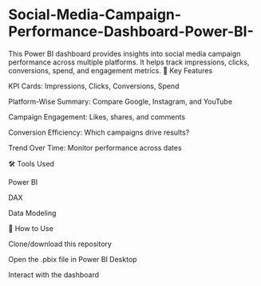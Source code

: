 # Social-Media-Campaign-Performance-Dashboard-Power-BI-
This Power BI dashboard provides insights into social media campaign performance across multiple platforms. It helps track impressions, clicks, conversions, spend, and engagement metrics.
🚀 Key Features

KPI Cards: Impressions, Clicks, Conversions, Spend

Platform-Wise Summary: Compare Google, Instagram, and YouTube

Campaign Engagement: Likes, shares, and comments

Conversion Efficiency: Which campaigns drive results?

Trend Over Time: Monitor performance across dates

🛠 Tools Used

Power BI

DAX

Data Modeling

📂 How to Use

Clone/download this repository

Open the .pbix file in Power BI Desktop

Interact with the dashboard
